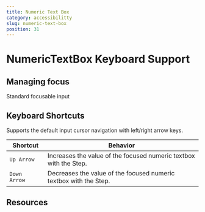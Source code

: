 ```yaml
---
title: Numeric Text Box
category: accessibilitty
slug: numeric-text-box
position: 31
---
```

# NumericTextBox Keyboard Support

## Managing focus

Standard focusable input

## Keyboard Shortcuts

Supports the default input cursor navigation with left/right arrow keys.

| Shortcut | Behavior |
|----------|----------|
| `Up Arrow`| Increases the value of the focused numeric textbox with the Step. |
| `Down  Arrow`| Decreases the value of the focused numeric textbox with the Step. |

## Resources
